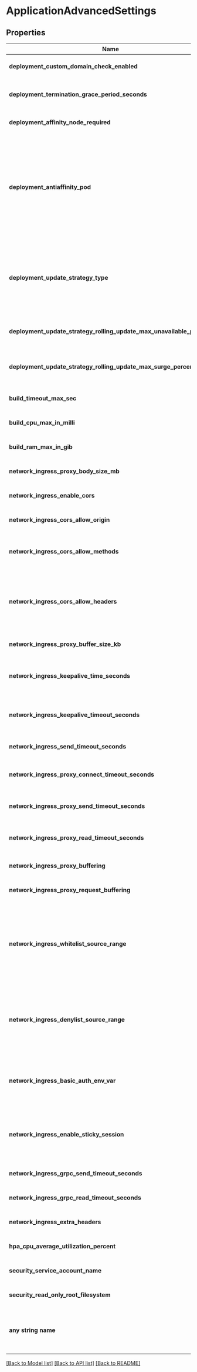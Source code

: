 # ApplicationAdvancedSettings


## Properties
Name | Type | Description | Notes
------------ | ------------- | ------------- | -------------
**deployment_custom_domain_check_enabled** | **bool** | disable custom domain check when deploying an application | [optional]  if omitted the server will use the default value of True
**deployment_termination_grace_period_seconds** | **int** | define how long in seconds an application is supposed to be stopped gracefully | [optional]  if omitted the server will use the default value of 60
**deployment_affinity_node_required** | **{str: (str,)}** | Set pod placement on specific Kubernetes nodes labels | [optional] 
**deployment_antiaffinity_pod** | **str** | Define how you want pods affinity to behave: * &#x60;Preferred&#x60; allows, but does not require, pods of a given service are not co-located (or co-hosted) on a single node * &#x60;Requirred&#x60; ensures that the pods of a given service are not co-located (or co-hosted) on a single node (safer in term of availability but can be expensive depending on the number of replicas)  | [optional]  if omitted the server will use the default value of "Preferred"
**deployment_update_strategy_type** | **str** | * &#x60;RollingUpdate&#x60; gracefully rollout new versions, and automatically rollback if the new version fails to start * &#x60;Recreate&#x60; stop all current versions and create new ones once all old ones have been shutdown  | [optional]  if omitted the server will use the default value of "RollingUpdate"
**deployment_update_strategy_rolling_update_max_unavailable_percent** | **int** | Define the percentage of a maximum number of pods that can be unavailable during the update process | [optional]  if omitted the server will use the default value of 25
**deployment_update_strategy_rolling_update_max_surge_percent** | **int** | Define the percentage of the maximum number of pods that can be created over the desired number of pods | [optional]  if omitted the server will use the default value of 25
**build_timeout_max_sec** | **int** |  | [optional]  if omitted the server will use the default value of 1800
**build_cpu_max_in_milli** | **int** | define the max cpu resources (in milli) | [optional]  if omitted the server will use the default value of 4000
**build_ram_max_in_gib** | **int** | define the max ram resources (in gib) | [optional]  if omitted the server will use the default value of 8
**network_ingress_proxy_body_size_mb** | **int** |  | [optional]  if omitted the server will use the default value of 100
**network_ingress_enable_cors** | **bool** |  | [optional]  if omitted the server will use the default value of False
**network_ingress_cors_allow_origin** | **str** |  | [optional]  if omitted the server will use the default value of "*"
**network_ingress_cors_allow_methods** | **str** |  | [optional]  if omitted the server will use the default value of "GET, PUT, POST, DELETE, PATCH, OPTIONS"
**network_ingress_cors_allow_headers** | **str** |  | [optional]  if omitted the server will use the default value of "DNT,Keep-Alive,User-Agent,X-Requested-With,If-Modified-Since,Cache-Control,Content-Type,Range,Authorization"
**network_ingress_proxy_buffer_size_kb** | **int** | header buffer size used while reading response header from upstream | [optional]  if omitted the server will use the default value of 4
**network_ingress_keepalive_time_seconds** | **int** | Limits the maximum time (in seconds) during which requests can be processed through one keepalive connection | [optional]  if omitted the server will use the default value of 3600
**network_ingress_keepalive_timeout_seconds** | **int** | Sets a timeout (in seconds) during which an idle keepalive connection to an upstream server will stay open. | [optional]  if omitted the server will use the default value of 60
**network_ingress_send_timeout_seconds** | **int** | Sets a timeout (in seconds) for transmitting a response to the client | [optional]  if omitted the server will use the default value of 60
**network_ingress_proxy_connect_timeout_seconds** | **int** | Sets a timeout (in seconds) for establishing a connection to a proxied server | [optional]  if omitted the server will use the default value of 60
**network_ingress_proxy_send_timeout_seconds** | **int** | Sets a timeout (in seconds) for transmitting a request to the proxied server | [optional]  if omitted the server will use the default value of 60
**network_ingress_proxy_read_timeout_seconds** | **int** | Sets a timeout (in seconds) for reading a response from the proxied server | [optional]  if omitted the server will use the default value of 60
**network_ingress_proxy_buffering** | **str** | Allows to enable or disable nginx &#x60;proxy-buffering&#x60; | [optional]  if omitted the server will use the default value of "on"
**network_ingress_proxy_request_buffering** | **str** | Allows to enable or disable nginx &#x60;proxy-request-buffering&#x60; | [optional]  if omitted the server will use the default value of "on"
**network_ingress_whitelist_source_range** | **str** | list of source ranges to allow access to ingress proxy.  This property can be used to whitelist source IP ranges for ingress proxy. The value is a comma separated list of CIDRs, e.g. 10.0.0.0/24,172.10.0.1 To allow all source ranges, set 0.0.0.0/0.  | [optional]  if omitted the server will use the default value of "0.0.0.0/0"
**network_ingress_denylist_source_range** | **str** | list of source ranges to deny access to ingress proxy.  This property can be used to blacklist source IP ranges for ingress proxy. The value is a comma separated list of CIDRs, e.g. 10.0.0.0/24,172.10.0.1  | [optional]  if omitted the server will use the default value of ""
**network_ingress_basic_auth_env_var** | **str** | Set the name of an environment variable to use as a basic authentication (&#x60;login:crypted_password&#x60;) from &#x60;htpasswd&#x60; command.  | [optional]  if omitted the server will use the default value of ""
**network_ingress_enable_sticky_session** | **bool** | Enable the load balancer to bind a user&#39;s session to a specific target. This ensures that all requests from the user during the session are sent to the same target  | [optional]  if omitted the server will use the default value of False
**network_ingress_grpc_send_timeout_seconds** | **int** | Sets a timeout (in seconds) for transmitting a request to the grpc server | [optional]  if omitted the server will use the default value of 60
**network_ingress_grpc_read_timeout_seconds** | **int** | Sets a timeout (in seconds) for transmitting a request to the grpc server | [optional]  if omitted the server will use the default value of 60
**network_ingress_extra_headers** | **str** | Allows to define response headers | [optional]  if omitted the server will use the default value of "{}"
**hpa_cpu_average_utilization_percent** | **int** | Percentage value of cpu usage at which point pods should scale up. | [optional]  if omitted the server will use the default value of 60
**security_service_account_name** | **str** | Allows you to set an existing Kubernetes service account name  | [optional]  if omitted the server will use the default value of ""
**security_read_only_root_filesystem** | **bool** | Mounts the container&#39;s root filesystem as read-only  | [optional]  if omitted the server will use the default value of False
**any string name** | **bool, date, datetime, dict, float, int, list, str, none_type** | any string name can be used but the value must be the correct type | [optional]

[[Back to Model list]](../README.md#documentation-for-models) [[Back to API list]](../README.md#documentation-for-api-endpoints) [[Back to README]](../README.md)


